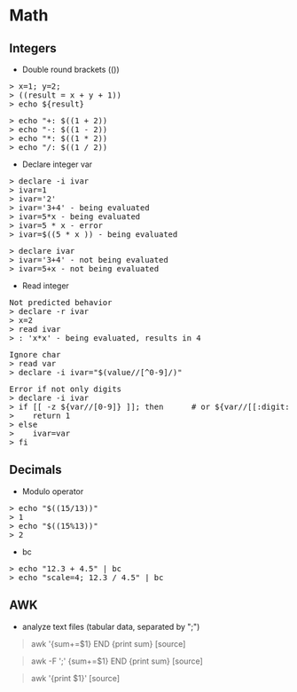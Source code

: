 # Math

## Integers
- Double round brackets (())
<pre>
> x=1; y=2;
> ((result = x + y + 1))
> echo ${result}
</pre>

<pre>
> echo "+: $((1 + 2))
> echo "-: $((1 - 2))
> echo "*: $((1 * 2))
> echo "/: $((1 / 2))
</pre>

- Declare integer var
<pre>
> declare -i ivar
> ivar=1
> ivar='2'
> ivar='3+4' - being evaluated
> ivar=5*x - being evaluated
> ivar=5 * x - error
> ivar=$((5 * x )) - being evaluated
</pre>

<pre>
> declare ivar
> ivar='3+4' - not being evaluated
> ivar=5+x - not being evaluated
</pre>

- Read integer

<pre>
Not predicted behavior
> declare -r ivar
> x=2
> read ivar
> : 'x*x' - being evaluated, results in 4 
</pre>
    
<pre>
Ignore char
> read var
> declare -i ivar="$(value//[^0-9]/)"
</pre>

<pre>
Error if not only digits
> declare -i ivar
> if [[ -z ${var//[0-9]} ]]; then      # or ${var//[[:digit:]]}
>    return 1
> else
>    ivar=var
> fi
</pre>

## Decimals
- Modulo operator
<pre>
> echo "$((15/13))"
> 1
> echo "$((15%13))"
> 2
</pre>
- bc
<pre>
> echo "12.3 + 4.5" | bc
> echo "scale=4; 12.3 / 4.5" | bc
</pre>

## AWK
- analyze text files (tabular data, separated by ";")
> awk '{sum+=$1} END {print sum} [source]

> awk -F ';' {sum+=$1} END {print sum} [source]

> awk '{print $1}' [source]